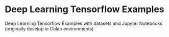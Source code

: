 # Deep Learning Tensorflow Examples

Deep Learning Tensorflow Examples with datasets and Jupyter Notebooks (originally develop in Colab environments)
